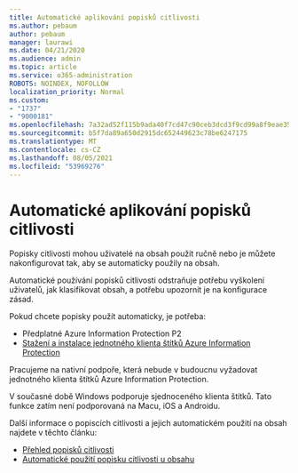 ```yaml
---
title: Automatické aplikování popisků citlivosti
ms.author: pebaum
author: pebaum
manager: laurawi
ms.date: 04/21/2020
ms.audience: admin
ms.topic: article
ms.service: o365-administration
ROBOTS: NOINDEX, NOFOLLOW
localization_priority: Normal
ms.custom:
- "1737"
- "9000181"
ms.openlocfilehash: 7a32ad52f115b9ada40f7cd47c90ceb3dcd3f9cd99a8f9eae3514b2e45e73bb8
ms.sourcegitcommit: b5f7da89a650d2915dc652449623c78be6247175
ms.translationtype: MT
ms.contentlocale: cs-CZ
ms.lasthandoff: 08/05/2021
ms.locfileid: "53969276"
---
```

# <a name="auto-apply-sensitivity-labels"></a>Automatické aplikování popisků citlivosti

Popisky citlivosti mohou uživatelé na obsah použít ručně nebo je můžete nakonfigurovat tak, aby se automaticky použily na obsah.

Automatické používání popisků citlivosti odstraňuje potřebu vyškolení uživatelů, jak klasifikovat obsah, a potřebu upozornit je na konfigurace zásad.

Pokud chcete popisky použít automaticky, je potřeba:

- Předplatné Azure Information Protection P2
- [Stažení a instalace jednotného klienta štítků Azure Information Protection](https://docs.microsoft.com/azure/information-protection/rms-client/install-unifiedlabelingclient-app)

Pracujeme na nativní podpoře, která nebude v budoucnu vyžadovat jednotného klienta štítků Azure Information Protection.

V současné době Windows podporuje sjednoceného klienta štítků.  Tato funkce zatím není podporovaná na Macu, iOS a Androidu.

Další informace o popiscích citlivosti a jejich automatickém použití na obsah najdete v těchto článku:

- [Přehled popisků citlivosti](https://docs.microsoft.com/microsoft-365/compliance/sensitivity-labels)
- [Automatické použití popisku citlivosti u obsahu](https://docs.microsoft.com/microsoft-365/compliance/apply-sensitivity-label-automatically)